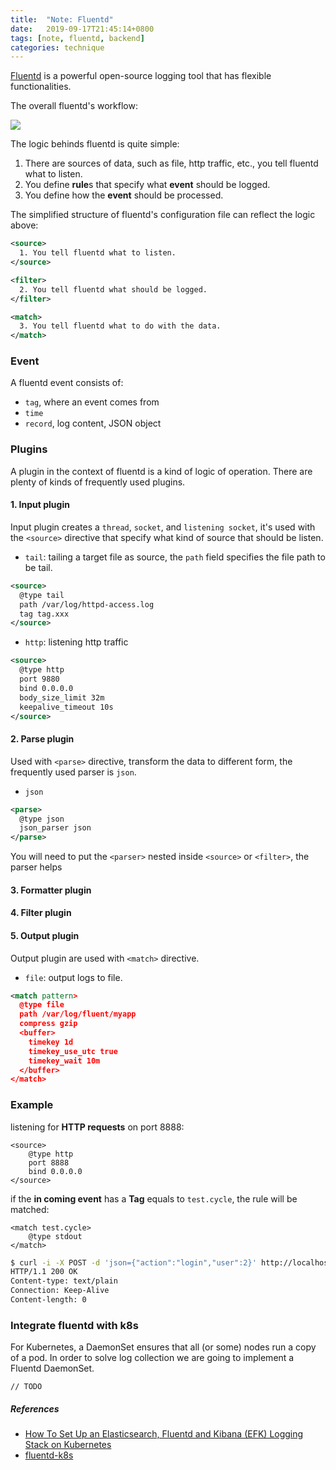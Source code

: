 ```yaml
---
title:  "Note: Fluentd"
date:   2019-09-17T21:45:14+0800
tags: [note, fluentd, backend]
categories: technique
---
```


[Fluentd](https://docs.fluentd.org/) is a powerful open-source logging tool that has flexible functionalities. 

The overall fluentd's workflow:

![](https://gblobscdn.gitbook.com/assets%2F-LR7OsqPORtP86IQxs6E%2F-LWNPJuIG9Ym5ELlFCti%2F-LWNPOPNQ1l9hvoJ2FIp%2Ffluentd-architecture.png?alt=media)


The logic behinds fluentd is quite simple:
1. There are sources of data, such as file, http traffic, etc., you tell fluentd what to listen.
2. You define **rule**s that specify what **event** should be logged.
3. You define how the **event** should be processed.

The simplified structure of fluentd's configuration file can reflect the logic above:
```xml
<source>
  1. You tell fluentd what to listen.
</source>

<filter>
  2. You tell fluentd what should be logged.
</filter>

<match>
  3. You tell fluentd what to do with the data.
</match>
```



### Event
A fluentd event consists of:
- `tag`, where an event comes from
- `time`
- `record`, log content, JSON object



### Plugins
A plugin in the context of fluentd is a kind of logic of operation. There are plenty of kinds of frequently used plugins.
#### 1. Input plugin
Input plugin creates a `thread`, `socket`, and `listening socket`, it's used with the `<source>` directive that specify what kind of source that should be listen.

- `tail`: tailing a target file as source, the `path` field specifies the file path to be tail.
```xml
<source>
  @type tail
  path /var/log/httpd-access.log
  tag tag.xxx
</source>
```

- `http`: listening http traffic
```xml
<source>
  @type http
  port 9880
  bind 0.0.0.0
  body_size_limit 32m
  keepalive_timeout 10s
</source>
```
#### 2. Parse plugin
Used with `<parse>` directive, transform the data to different form, the frequently used parser is `json`.
- `json`
```xml
<parse>
  @type json
  json_parser json
</parse>
```
You will need to put the `<parser>` nested inside `<source>` or `<filter>`, the parser helps 

#### 3. Formatter plugin


#### 4. Filter plugin

#### 5. Output plugin
Output plugin are used with `<match>` directive.

- `file`: output logs to file.
```xml
<match pattern>
  @type file
  path /var/log/fluent/myapp
  compress gzip
  <buffer>
    timekey 1d
    timekey_use_utc true
    timekey_wait 10m
  </buffer>
</match>
```

### Example

listening for **HTTP requests** on port 8888:
```fluentd
<source>
    @type http
    port 8888
    bind 0.0.0.0
</source>
```

if the **in coming event** has a **Tag** equals to `test.cycle`, the rule will be matched:
```fluentd
<match test.cycle>
    @type stdout
</match>
```

```sh
$ curl -i -X POST -d 'json={"action":"login","user":2}' http://localhost:8888/test.cycle
HTTP/1.1 200 OK
Content-type: text/plain
Connection: Keep-Alive
Content-length: 0
```



### Integrate fluentd with k8s

For Kubernetes, a DaemonSet ensures that all (or some) nodes run a copy of a pod.
In order to solve log collection we are going to implement a Fluentd DaemonSet.

`// TODO`

##### References
- [How To Set Up an Elasticsearch, Fluentd and Kibana (EFK) Logging Stack on Kubernetes](https://www.digitalocean.com/community/tutorials/how-to-set-up-an-elasticsearch-fluentd-and-kibana-efk-logging-stack-on-kubernetes)
- [fluentd-k8s](https://docs.fluentd.org/container-deployment/kubernetes)
